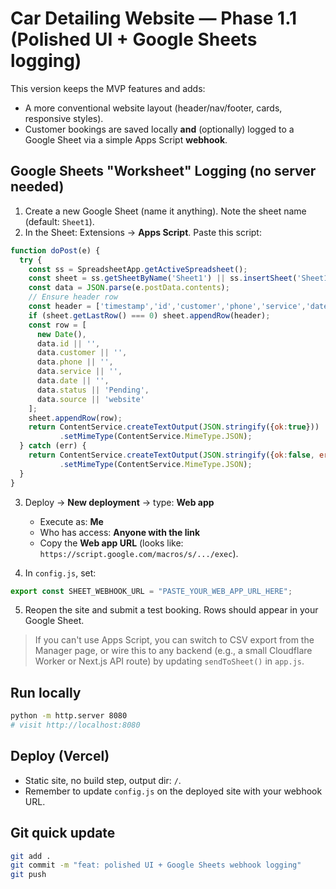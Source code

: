 
# Car Detailing Website — Phase 1.1 (Polished UI + Google Sheets logging)

This version keeps the MVP features and adds:
- A more conventional website layout (header/nav/footer, cards, responsive styles).
- Customer bookings are saved locally **and** (optionally) logged to a Google Sheet via a simple Apps Script **webhook**.

## Google Sheets "Worksheet" Logging (no server needed)
1) Create a new Google Sheet (name it anything). Note the sheet name (default: `Sheet1`).
2) In the Sheet: Extensions → **Apps Script**. Paste this script:

```javascript
function doPost(e) {
  try {
    const ss = SpreadsheetApp.getActiveSpreadsheet();
    const sheet = ss.getSheetByName('Sheet1') || ss.insertSheet('Sheet1');
    const data = JSON.parse(e.postData.contents);
    // Ensure header row
    const header = ['timestamp','id','customer','phone','service','date','status','source'];
    if (sheet.getLastRow() === 0) sheet.appendRow(header);
    const row = [
      new Date(),
      data.id || '',
      data.customer || '',
      data.phone || '',
      data.service || '',
      data.date || '',
      data.status || 'Pending',
      data.source || 'website'
    ];
    sheet.appendRow(row);
    return ContentService.createTextOutput(JSON.stringify({ok:true}))
           .setMimeType(ContentService.MimeType.JSON);
  } catch (err) {
    return ContentService.createTextOutput(JSON.stringify({ok:false, error: String(err)}))
           .setMimeType(ContentService.MimeType.JSON);
  }
}
```

3) Deploy → **New deployment** → type: **Web app**
   - Execute as: **Me**
   - Who has access: **Anyone with the link**
   - Copy the **Web app URL** (looks like: `https://script.google.com/macros/s/.../exec`).

4) In `config.js`, set:
```js
export const SHEET_WEBHOOK_URL = "PASTE_YOUR_WEB_APP_URL_HERE";
```

5) Reopen the site and submit a test booking. Rows should appear in your Google Sheet.

> If you can't use Apps Script, you can switch to CSV export from the Manager page, or wire this to any backend (e.g., a small Cloudflare Worker or Next.js API route) by updating `sendToSheet()` in `app.js`.

## Run locally
```bash
python -m http.server 8080
# visit http://localhost:8080
```

## Deploy (Vercel)
- Static site, no build step, output dir: `/`.
- Remember to update `config.js` on the deployed site with your webhook URL.

## Git quick update
```bash
git add .
git commit -m "feat: polished UI + Google Sheets webhook logging"
git push
```
